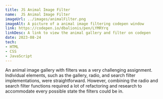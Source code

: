 ```yaml
---
title: JS Animal Image Filter 
name:  JS Animal Image Filter 
imageUrl: ../images/animalFilter.png
imageAlt: A picture of a animal image filtering codepen window
link: https://codepen.io/dbalionis/pen/LYMRYrq
linkDesc: A link to view the animal gallery and filter on codepen
date: 2023-08-24    
tech:
- HTML 
- CSS
- JavaScript
---
```

An animal image gallery with filters was a very challenging assignment. Individual elements, such as the gallery, radio, and search filter implementations, were straightforward. However, combining the radio and search filter functions required a lot of refactoring and research to accommodate every possible state the filters could be in.